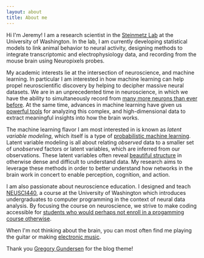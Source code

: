 ```yaml
---
layout: about
title: About me
---
```

Hi I'm Jeremy! I am a research scientist in the [Steinmetz Lab](https://www.steinmetzlab.net/) at the University of Washington. In the lab, I am currently developing statistical models to link animal behavior to neural activity, designing methods to integrate transcriptomic and electrophysiology data, and recording from the mouse brain using Neuropixels probes.

My academic interests lie at the intersection of neuroscience, and machine learning. In particular I am interested in how machine learning can help propel neuroscientific discovery by helping to decipher massive neural datasets. We are in an unprecedented time in neuroscience, in which we have the ability to simultaneously record from [many more neurons than ever before](https://www.nature.com/articles/nature24636). At the same time, advances in machine learning have given us [powerful tools](https://www.nature.com/articles/s41592-018-0109-9) for analyzing this complex, and high-dimensional data to extract meaningful insights into how the brain works.  

The machine learning flavor I am most interested in is known as *latent variable modeling*, which itself is a type of [probabilistic machine learning](https://probml.github.io/pml-book/book1.html). Latent variable modeling is all about relating *observed* data to a smaller set of *unobserved* factors or latent variables, which are inferred from our observations. These latent variables often reveal [beautiful structure](https://www.nature.com/articles/nn.3776) in otherwise dense and difficult to understand data. My research aims to leverage these methods in order to better understand how networks in the brain work in concert to enable perception, cognition, and action.  

I am also passionate about neuroscience education. I designed and teach [NEUSCI440](https://github.com/jeremyschroeter/neusci440), a course at the University of Washington which introduces undergraduates to computer programming in the context of neural data analysis. By focusing the course on neuroscience, we strive to make coding accessible for [students who would perhaps not enroll in a progamming course otherwise](https://dl.acm.org/doi/abs/10.1145/3626252.3630931).

When I'm not thinking about the brain, you can most often find me playing the guitar or making [electronic music](https://soundcloud.com/jeremy-schroeter).  

Thank you [Gregory Gundersen](https://gregorygundersen.com/) for the blog theme!